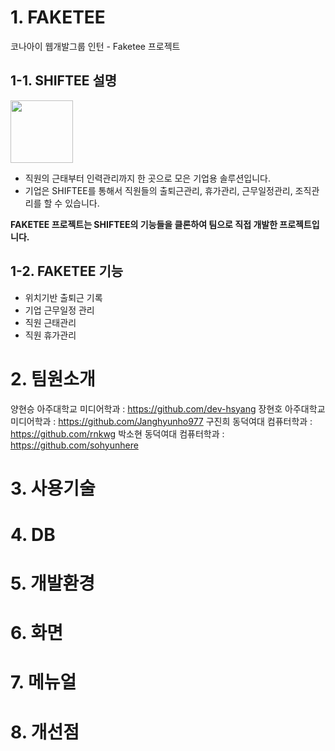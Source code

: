 # 1. FAKETEE 
코나아이 웹개발그룹 인턴 - Faketee 프로젝트

## 1-1. SHIFTEE 설명
<img src="https://user-images.githubusercontent.com/87631304/209618027-d492e7bc-f059-46d5-9f40-d5d4c0124f46.png" width="100" height="100">

- 직원의 근태부터 인력관리까지 한 곳으로 모은 기업용 솔루션입니다.
- 기업은 SHIFTEE를 통해서 직원들의 출퇴근관리, 휴가관리, 근무일정관리, 조직관리를 할 수 있습니다. 

**FAKETEE 프로젝트는 SHIFTEE의 기능들을 클론하여 팀으로 직접 개발한 프로젝트입니다.**

## 1-2. FAKETEE 기능
- 위치기반 출퇴근 기록
- 기업 근무일정 관리
- 직원 근태관리
- 직원 휴가관리

# 2. 팀원소개
양현승 아주대학교 미디어학과 : https://github.com/dev-hsyang
장현호 아주대학교 미디어학과 : https://github.com/Janghyunho977
구진희 동덕여대 컴퓨터학과 : https://github.com/rnkwg
박소현 동덕여대 컴퓨터학과 : https://github.com/sohyunhere



# 3. 사용기술

# 4. DB

# 5. 개발환경

# 6. 화면

# 7. 메뉴얼

# 8. 개선점
